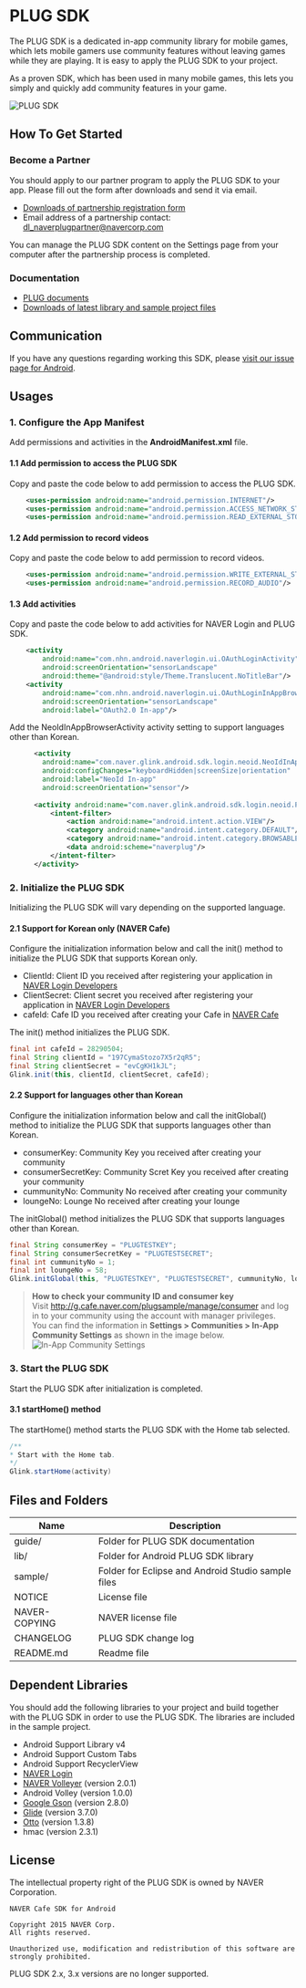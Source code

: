 # PLUG SDK

The PLUG SDK is a dedicated in-app community library for mobile games, which lets mobile gamers use community features without leaving games while they are playing. It is easy to apply the PLUG SDK  to your project.

As a proven SDK, which has been used in many mobile games, this lets you simply and quickly add community features in your game.
 
![PLUG SDK](http://static.naver.net/m/cafe/glink/promotion/cafe_sdk_open/img_intro1_20151111.png)

## How To Get Started 

### Become a Partner

You should apply to our partner program to apply the PLUG SDK to your app. Please fill out the form after downloads and send it via email.

- [Downloads of partnership registration form](https://github.com/naver/cafe-sdk-android/raw/master/guide/alliance/%EB%84%A4%EC%9D%B4%EB%B2%84%EC%B9%B4%ED%8E%98SDK_%EC%A0%9C%ED%9C%B4%EC%96%91%EC%8B%9D_%EA%B2%8C%EC%9E%84%EC%82%AC%EB%AA%85_%EA%B2%8C%EC%9E%84%EB%AA%85_ver.2.0.0.xlsx)
- Email address of a partnership contact: <a href="mailto:dl_naverplugpartner@navercorp.com">dl_naverplugpartner@navercorp.com</a>

You can manage the PLUG SDK content on the Settings page from your computer after the partnership process is completed.

### Documentation

- [PLUG documents](https://www.gitbook.com/book/plug/plug-sdk-android/details/en)
- [Downloads of latest library and sample project files](https://github.com/naver/cafe-sdk-android/archive/master.zip)

## Communication

If you have any questions regarding working this SDK, please [visit our issue page for Android](https://github.com/naver/cafe-sdk-android/issues).

## Usages

### 1. Configure the App Manifest

Add permissions and activities in the **AndroidManifest.xml** file.

#### 1.1 Add permission to access the PLUG SDK

Copy and paste the code below to add permission to access the PLUG SDK.

```xml
    <uses-permission android:name="android.permission.INTERNET"/>
    <uses-permission android:name="android.permission.ACCESS_NETWORK_STATE"/>
    <uses-permission android:name="android.permission.READ_EXTERNAL_STORAGE"/>
```

#### 1.2 Add permission to record videos

Copy and paste the code below to add permission to record videos.

```xml
    <uses-permission android:name="android.permission.WRITE_EXTERNAL_STORAGE"/> <!-- Required -->
    <uses-permission android:name="android.permission.RECORD_AUDIO"/>           <!-- Optional -->
```

#### 1.3 Add activities

Copy and paste the code below to add activities for NAVER Login and PLUG SDK.

```xml
    <activity
        android:name="com.nhn.android.naverlogin.ui.OAuthLoginActivity"
        android:screenOrientation="sensorLandscape"
        android:theme="@android:style/Theme.Translucent.NoTitleBar"/>
    <activity
        android:name="com.nhn.android.naverlogin.ui.OAuthLoginInAppBrowserActivity"
        android:screenOrientation="sensorLandscape"
        android:label="OAuth2.0 In-app"/>
```

Add the NeoIdInAppBrowserActivity activity setting to support languages other than Korean.

```xml
      <activity
        android:name="com.naver.glink.android.sdk.login.neoid.NeoIdInAppBrowserActivity"
        android:configChanges="keyboardHidden|screenSize|orientation"
        android:label="NeoId In-app"
        android:screenOrientation="sensor"/>
        
      <activity android:name="com.naver.glink.android.sdk.login.neoid.PlugSchemeActivity">
          <intent-filter>
              <action android:name="android.intent.action.VIEW"/>
              <category android:name="android.intent.category.DEFAULT"/>
              <category android:name="android.intent.category.BROWSABLE"/>
              <data android:scheme="naverplug"/>
          </intent-filter>
      </activity>
```

### 2. Initialize the PLUG SDK

Initializing the PLUG SDK will vary depending on the supported language.

#### 2.1 Support for Korean only (NAVER Cafe)

Configure the initialization information below and call the init() method to initialize the PLUG SDK that supports Korean only.

- ClientId: Client ID you received after registering your application in [NAVER Login Developers](https://developers.naver.com/products/login/api)
- ClientSecret: Client secret you received after registering your application in [NAVER Login Developers](https://developers.naver.com/products/login/api)
- cafeId: Cafe ID you received after creating your Cafe in [NAVER Cafe](http://section.cafe.naver.com/)

The init() method initializes the PLUG SDK.

```java
final int cafeId = 28290504;
final String clientId = "197CymaStozo7X5r2qR5";
final String clientSecret = "evCgKH1kJL";
Glink.init(this, clientId, clientSecret, cafeId);
```

#### 2.2 Support for languages other than Korean

Configure the initialization information below and call the initGlobal() method to initialize the PLUG SDK that supports languages other than Korean.

- consumerKey: Community Key you received after creating your community
- consumerSecretKey: Community Scret Key you received after creating your community
- cummunityNo: Community No received after creating your community
- loungeNo: Lounge No received after creating your lounge

The initGlobal() method initializes the PLUG SDK that supports languages other than Korean.

```java
final String consumerKey = "PLUGTESTKEY";
final String consumerSecretKey = "PLUGTESTSECRET";
final int cummunityNo = 1;
final int loungeNo = 58;
Glink.initGlobal(this, "PLUGTESTKEY", "PLUGTESTSECRET", cummunityNo, loungeNo);
```

> **How to check your community ID and consumer key**  
> Visit http://g.cafe.naver.com/plugsample/manage/consumer and log in to your community using the account with manager privileges.  
> You can find the information in **Settings > Communities > In-App Community Settings** as shown in the image below.  
> ![In-App Community Settings](https://plug.gitbooks.io/plug-sdk-android/content/assets/wiki-plug-setting.png)

### 3. Start the PLUG SDK

Start the PLUG SDK after initialization is completed.

#### 3.1 startHome() method

The startHome() method starts the PLUG SDK with the Home tab selected.

```java
/**
* Start with the Home tab.
*/
Glink.startHome(activity)
```

## Files and Folders 

|Name|Description|
|---|---|
|guide/|Folder for PLUG SDK documentation|
|lib/|Folder for Android PLUG SDK library|
|sample/|Folder for Eclipse and Android Studio sample files|
|NOTICE|License file|
|NAVER-COPYING|NAVER license file|
|CHANGELOG|PLUG SDK change log|
|README.md|Readme file|

## Dependent Libraries

You should add the following libraries to your project and build together with the PLUG SDK in order to use the PLUG SDK. The libraries are included in the sample project.

- Android Support Library v4
- Android Support Custom Tabs
- Android Support RecyclerView
- [NAVER Login](https://nid.naver.com/devcenter/docs.nhn?menu=Android)
- [NAVER Volleyer](http://mvnrepository.com/artifact/com.navercorp.volleyextensions/volleyer) (version 2.0.1)
- Android Volley (version 1.0.0)
- [Google Gson](http://mvnrepository.com/artifact/com.google.code.gson/gson) (version 2.8.0)
- [Glide](http://mvnrepository.com/artifact/com.github.bumptech.glide/glide) (version 3.7.0)
- [Otto](http://mvnrepository.com/artifact/com.squareup/otto) (version 1.3.8)
- hmac (version 2.3.1)

## License 

The intellectual property right of the PLUG SDK is owned by NAVER Corporation.

```
NAVER Cafe SDK for Android

Copyright 2015 NAVER Corp.
All rights reserved.

Unauthorized use, modification and redistribution of this software are strongly prohibited.
```

PLUG SDK 2.x, 3.x versions are no longer supported.

